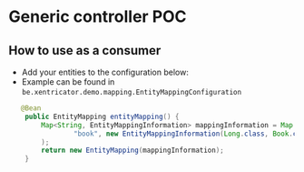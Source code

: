 # Generic controller POC

## How to use as a consumer
 - Add your entities to the configuration below:
 - Example can be found in `be.xentricator.demo.mapping.EntityMappingConfiguration`
```java 
   @Bean
    public EntityMapping entityMapping() {
        Map<String, EntityMappingInformation> mappingInformation = Map.of(
                "book", new EntityMappingInformation(Long.class, Book.class)
        );
        return new EntityMapping(mappingInformation);
    }
```



